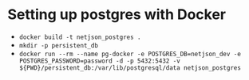 # Setting up postgres with Docker

* `docker build -t netjson_postgres .`
* `mkdir -p persistent_db`
* `docker run --rm --name pg-docker -e POSTGRES_DB=netjson_dev -e POSTGRES_PASSWORD=password -d -p 5432:5432 -v ${PWD}/persistent_db:/var/lib/postgresql/data netjson_postgres`
